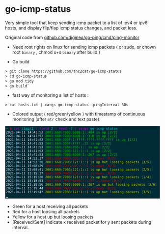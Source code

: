 # go-icmp-status

Very simple tool that keep sending icmp packet to a list of ipv4 or ipv6 hosts, and display flip/flap icmp status changes, and packet loss.

Original code from [github.com/digineo/go-ping/cmd/ping-monitor](https://github.com/digineo/go-ping/tree/master/cmd/ping-monitor)

* Need root rights on linux for sending icmp packets ( or sudo, or chown root `binary` , chmod u+s `binary` after build )

* Go build

```shell
> git clone https://github.com/thc2cat/go-icmp-status 
> cd go-icmp-status 
> go mod tidy 
> go build`
```

* fast way of monitoring a list of hosts :

```shell
> cat hosts.txt | xargs go-icmp-status -pingInterval 30s
```

* Colored output ( red/green/yellow ) with timestamp
of continuous monitoring (after `mtr` check and text paste):

![ipv6 loss](ipv6-loss.png)

* Green for a host receiving all packets
* Red for a host loosing all packets
* Yellow for a host up but loosing packets
* [Received/Sent] indicate x received packet for y sent packets during interval.

